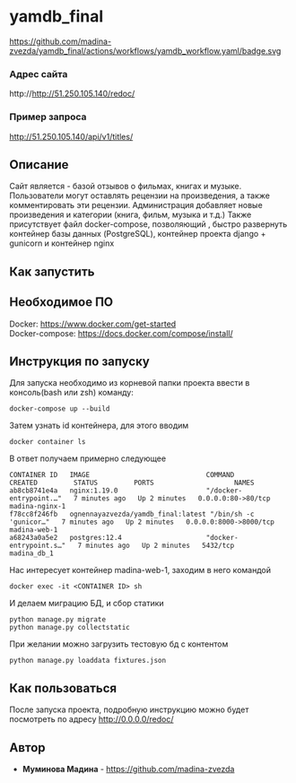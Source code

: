 # yamdb_final
https://github.com/madina-zvezda/yamdb_final/actions/workflows/yamdb_workflow.yaml/badge.svg

### Адрес сайта
http://http://51.250.105.140/redoc/
### Пример запроса
http://51.250.105.140/api/v1/titles/
## Описание
Сайт является - базой отзывов о фильмах, книгах и музыке.
Пользователи могут оставлять рецензии на произведения, а также комментировать эти рецензии.
Администрация добавляет новые произведения и категории (книга, фильм, музыка и т.д.)
Также присутствует файл docker-compose, позволяющий , быстро развернуть контейнер базы данных (PostgreSQL), контейнер проекта django + gunicorn и контейнер nginx
## Как запустить

## Необходимое ПО

Docker: https://www.docker.com/get-started <br />
Docker-compose: https://docs.docker.com/compose/install/

## Инструкция по запуску

Для запуска необходимо из корневой папки проекта ввести в консоль(bash или zsh) команду:
```
docker-compose up --build
```
Затем узнать id контейнера, для этого вводим
```
docker container ls
```
В ответ получаем примерно следующее
```
CONTAINER ID   IMAGE                             COMMAND                  CREATED         STATUS         PORTS                    NAMES
ab8cb8741e4a   nginx:1.19.0                      "/docker-entrypoint.…"   7 minutes ago   Up 2 minutes   0.0.0.0:80->80/tcp       madina-nginx-1
f78cc8f246fb   ognennayazvezda/yamdb_final:latest "/bin/sh -c 'gunicor…"   7 minutes ago   Up 2 minutes   0.0.0.0:8000->8000/tcp   madina-web-1
a68243a0a5e2   postgres:12.4                     "docker-entrypoint.s…"   7 minutes ago   Up 2 minutes   5432/tcp                 madina_db_1
```
Нас интересует контейнер madina-web-1, заходим в него командой
```
docker exec -it <CONTAINER ID> sh
```
И делаем миграцию БД, и сбор статики
```
python manage.py migrate
python manage.py collectstatic
```
При желании можно загрузить тестовую бд с контентом
```
python manage.py loaddata fixtures.json
```
## Как пользоваться

После запуска проекта, подробную инструкцию можно будет посмотреть по адресу http://0.0.0.0/redoc/

## Автор
* **Муминова Мадина** - https://github.com/madina-zvezda